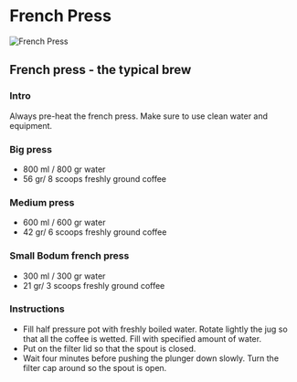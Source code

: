 # French Press

![French Press](https://cdn.rawgit.com/andmos/Coffee/master/img/FrenchPress.svg)

## French press - the typical brew

### Intro

Always pre-heat the french press. Make sure to use clean water and equipment.

### Big press

* 800 ml / 800 gr water
* 56 gr/ 8 scoops freshly ground coffee

### Medium press

* 600 ml / 600 gr water
* 42 gr/ 6 scoops freshly ground coffee

### Small Bodum french press

* 300 ml / 300 gr water
* 21 gr/ 3 scoops freshly ground coffee

### Instructions

* Fill half pressure pot with freshly boiled water. Rotate lightly the jug so that all the coffee is wetted. Fill with specified amount of water.
* Put on the filter lid so that the spout is closed.
* Wait four minutes before pushing the plunger down slowly. Turn the filter cap around so the spout is open.
